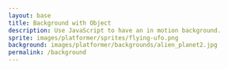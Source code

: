 ```yaml
---
layout: base
title: Background with Object
description: Use JavaScript to have an in motion background.
sprite: images/platformer/sprites/flying-ufo.png
background: images/platformer/backgrounds/alien_planet2.jpg
permalink: /background
---
```


<!-- Display area -->
<canvas id="world"></canvas>

<script>
  // Gives elements
  const canvas = document.getElementById("world");
  const ctx = canvas.getContext('2d');
  
  // Create graphics as images
  const backgroundImg = new Image();
  const spriteImg = new Image();
  
  // Assigns images to have roles
  backgroundImg.src = '{{page.background}}';
  spriteImg.src = '{{page.sprite}}';

  // Number of games loaded and starting value
  let imagesLoaded = 0;
  
  
  backgroundImg.onload = function() {
    imagesLoaded++;
    startGameWorld();
  };
  
  // Appears when game is loaded
  spriteImg.onload = function() {
    imagesLoaded++;
    startGameWorld();
  };
  // This starts the game
  function startGameWorld() {
    // Limits the game start until loaded
    if (imagesLoaded < 2) return;

    // Gives objects their different sizings
    class GameObject {
      constructor(image, width, height, x = 0, y = 0, speedRatio = 0) {
        this.image = image;           // Image parameters
        this.width = width;           // Width for image
        this.height = height;         // Height for image
        this.x = x;                   // X position
        this.y = y;                   // Y position
        this.speedRatio = speedRatio; 
        this.speed = GameWorld.gameSpeed * this.speedRatio; // Movement speed
      }
      
    
      update() {}
      
      // Draws the object based on position
      draw(ctx) {
        ctx.drawImage(this.image, this.x, this.y, this.width, this.height);
      }
    }

   
    class Background extends GameObject {
      constructor(image, gameWorld) {
        
        super(image, gameWorld.width, gameWorld.height, 0, 0, 0.1);
      }
      
      
      update() {
        this.x = (this.x - this.speed) % this.width;
      }
      
  
      draw(ctx) {
        ctx.drawImage(this.image, this.x, this.y, this.width, this.height);
        ctx.drawImage(this.image, this.x + this.width, this.y, this.width, this.height);
      }
    }

    
    class Player extends GameObject {
      constructor(image, gameWorld) {
       
        const width = image.naturalWidth / 2;
        const height = image.naturalHeight / 2;
        
       
        const x = (gameWorld.width - width) / 2;
        const y = (gameWorld.height - height) / 2;
        
       
        super(image, width, height, x, y);
        
        this.baseY = y;    
        this.frame = 0;    
      }
      
      
      update() {
        
        this.y = this.baseY + Math.sin(this.frame * 0.1) * 50;
        this.frame++; // 
      }
    }

    
    class GameWorld {
      static gameSpeed = 5; // Sets the speed of the object
      
      constructor(backgroundImg, spriteImg) {
        
        this.canvas = document.getElementById("world");
        this.ctx = this.canvas.getContext('2d');
        
        
        this.width = window.innerWidth;
        this.height = window.innerHeight;
        this.canvas.width = this.width;
        this.canvas.height = this.height;
        
       
        this.canvas.style.width = `${this.width}px`;
        this.canvas.style.height = `${this.height}px`;
        this.canvas.style.position = 'absolute';
        this.canvas.style.left = `0px`;
        this.canvas.style.top = `${(window.innerHeight - this.height) / 2}px`;

        // Organizes background and sprite images
        this.objects = [
         new Background(backgroundImg, this), 
         new Player(spriteImg, this)          
        ];
      }
      
      // Game loop to run
      gameLoop() {
        // Clears page
        this.ctx.clearRect(0, 0, this.width, this.height);
        
        // Updates each object and draws them
        for (const obj of this.objects) {
          obj.update();        // Updates object
          obj.draw(this.ctx);  // Draws object
        }
        
     
        requestAnimationFrame(this.gameLoop.bind(this));
      }
      
      // Game loop starts it
      start() {
        this.gameLoop();
      }
    }

    // New game world created when activated
    const world = new GameWorld(backgroundImg, spriteImg);
    world.start();
  }
</script>